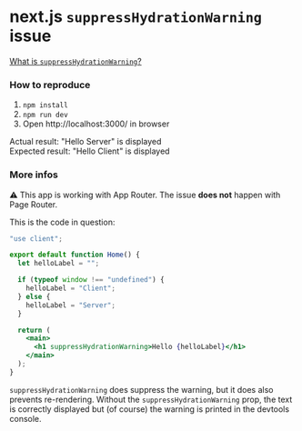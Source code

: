 # next.js `suppressHydrationWarning` issue

[What is `suppressHydrationWarning`?](https://nextjs.org/docs/messages/react-hydration-error#solution-3-using-suppresshydrationwarning)

### How to reproduce

1. `npm install`
2. `npm run dev`
3. Open http://localhost:3000/ in browser

Actual result: "Hello Server" is displayed  
Expected result: "Hello Client" is displayed

### More infos

⚠️ This app is working with App Router. The issue **does not** happen with Page Router.

This is the code in question:

```jsx
"use client";

export default function Home() {
  let helloLabel = "";

  if (typeof window !== "undefined") {
    helloLabel = "Client";
  } else {
    helloLabel = "Server";
  }

  return (
    <main>
      <h1 suppressHydrationWarning>Hello {helloLabel}</h1>
    </main>
  );
}
```

`suppressHydrationWarning` does suppress the warning, but it does also prevents re-rendering. Without the `suppressHydrationWarning` prop, the text is correctly displayed but (of course) the warning is printed in the devtools console.
